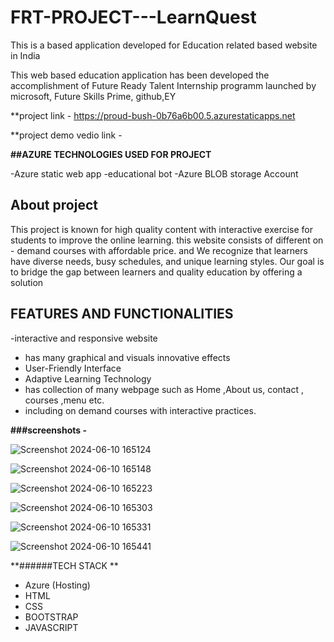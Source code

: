 # FRT-PROJECT---LearnQuest

This is a based application developed for Education related based website in India 

This web based education application has been developed the accomplishment of Future Ready Talent Internship programm
launched by microsoft, Future Skills Prime, github,EY

**project link - https://proud-bush-0b76a6b00.5.azurestaticapps.net

**project demo vedio link - 

**##AZURE TECHNOLOGIES USED FOR PROJECT**

-Azure static web app
-educational bot
-Azure BLOB storage Account 

## About project 

This project is known for high quality content with interactive exercise for students to improve the 
online learning. this website consists of different on - demand courses with affordable price. and 
We recognize that learners have diverse needs, busy schedules, and unique learning styles.
Our goal is to bridge the gap between learners and quality education by offering a solution

## FEATURES AND FUNCTIONALITIES

-interactive and responsive website 
- has many graphical and visuals innovative effects
- User-Friendly Interface
- Adaptive Learning Technology
- has collection of many webpage such as Home ,About us, contact , courses ,menu etc.
- including on demand courses with interactive practices.

**###screenshots -**

![Screenshot 2024-06-10 165124](https://github.com/Arvind-988/FRT-PROJECT---LearnQuest/assets/109091490/cd9a7f7c-0590-463a-92a9-0a3a9f994e7f)

![Screenshot 2024-06-10 165148](https://github.com/Arvind-988/FRT-PROJECT---LearnQuest/assets/109091490/d7c0a414-bf63-49a6-a821-b28769bcab2e)

![Screenshot 2024-06-10 165223](https://github.com/Arvind-988/FRT-PROJECT---LearnQuest/assets/109091490/8e16ded3-8d9d-4741-a38a-e730d7575b84)

![Screenshot 2024-06-10 165303](https://github.com/Arvind-988/FRT-PROJECT---LearnQuest/assets/109091490/53b7d0f9-a5df-451d-9d01-7104b2abc34b)

![Screenshot 2024-06-10 165331](https://github.com/Arvind-988/FRT-PROJECT---LearnQuest/assets/109091490/e2af62fa-b218-490c-9b6a-d519b08d38fb)

![Screenshot 2024-06-10 165441](https://github.com/Arvind-988/FRT-PROJECT---LearnQuest/assets/109091490/06938d90-1d46-49a7-be79-e1941b45dd00)


**######TECH STACK **
- Azure (Hosting)
- HTML
- CSS
- BOOTSTRAP
- JAVASCRIPT

